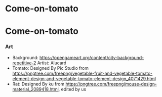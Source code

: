 # Come-on-tomato
# Come-on-tomato


### Art
- Background: https://opengameart.org/content/city-background-repetitive-2 Artist: Alucard
- Tomato: Designed By Pic Studio from https://pngtree.com/freepng/vegetable-fruit-and-vegetable-tomato-element-design-and-vegetable-tomato-element-design_4071429.html
- Rat: Designed By ku from https://pngtree.com/freepng/mouse-design-material_2089418.html, edited by us
